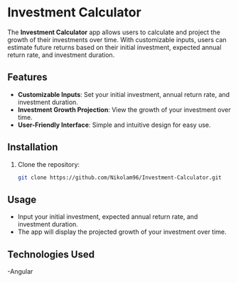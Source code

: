 # Investment Calculator

The **Investment Calculator** app allows users to calculate and project the growth of their investments over time. With customizable inputs, users can estimate future returns based on their initial investment, expected annual return rate, and investment duration.

## Features

- **Customizable Inputs**: Set your initial investment, annual return rate, and investment duration.
- **Investment Growth Projection**: View the growth of your investment over time.
- **User-Friendly Interface**: Simple and intuitive design for easy use.

## Installation

1. Clone the repository:
    ```bash
    git clone https://github.com/Nikolam96/Investment-Calculator.git
    ```

## Usage

- Input your initial investment, expected annual return rate, and investment duration.
- The app will display the projected growth of your investment over time.

## Technologies Used

-Angular
